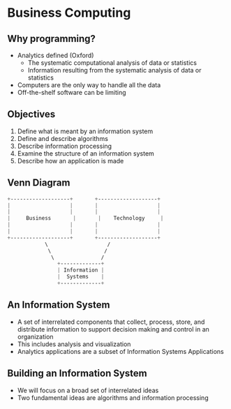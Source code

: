 # Business Computing

## Why programming?

- Analytics defined (Oxford)
    - The systematic computational analysis of data or statistics
    - Information resulting from the systematic analysis of data or statistics
- Computers are the only way to handle all the data
- Off-the-shelf software can be limiting

## Objectives

1. Define what is meant by an information system
2. Define and describe algorithms
3. Describe information processing
4. Examine the structure of an information system
5. Describe how an application is made

## Venn Diagram
```css
+-------------------+       +-------------------+
|                   |       |                   |
|                   |       |                   |
|     Business       |       |    Technology     |
|                   |       |                   |
|                   |       |                   |
+-------------------+       +-------------------+
            \                   /
             \                 /
              \               /
                +-------------+
                | Information |
                |  Systems    |
                +-------------+

```

## An Information System

- A set of interrelated components that collect, process, store, and distribute information to support decision making and control in an organization
- This includes analysis and visualization
- Analytics applications are a subset of Information Systems Applications

## Building an Information System

- We will focus on a broad set of interrelated ideas
- Two fundamental ideas are algorithms and information processing


